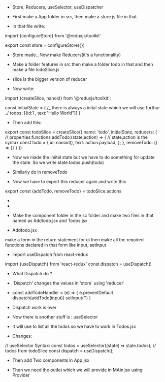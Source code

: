 - Store, Reducers, useSelector, useDispatcher

- First make a App folder in src, then make a store.js file in that.

- In that file write:

import {configureStore} from '@reduxjs/toolkit'

export const store = configureStore({})

- Store made...Now make Reducers(it's a functionality)

- Make a folder features in src then make a folder todo in that and then make a file todoSlice.js

- slice is the bigger version of reducer

- Now write:

import {createSlice, nanoid} from '@reduxjs/toolkit';

const initialState = { /_ there is always a inital state which we will use furthur _/
todos: [{id:1 , text:"Hello World"}]
}

- Then add this:

export const todoSlice = createSlice({
name: 'todo',
initialState,
reducers: {
// properties:functions
addTodo:(state,action) => { // state,action is the syntax
const todo = {
id: nanoid(),
text: action.payload,
};
},
removeTodo: () => {}
}
})

- Now we made the iniital state but we have to do something for update the state. So we write
  state.todos.push(todo)

- Similarly do in removeTodo

- Now we have to export this reducer again and write this

export const {addTodo, removeTodo} = todoSlice.actions

-
-

- Make the component folder in the sc folder and make two files in that
  named as Addtodo.jsx and Todos.jsx

- Addtodo.jsx

make a form in the return statement for ui
then make all the required functions declared in that form like input, setInput

- import useDispatch from react-redux

import {useDispatch} from 'react-redux'
const dispatch = useDispatch()

- What Dispatch do ?

- 'Dispatch' changes the values in 'store' using 'reducer'

- const addTodoHandler = (e) => {
  e.preventDefault
  dispatch(addTodo(input))
  setInput('')
  }

- Dispatch work is over

- Now there is another stuff is : useSelector

- It will use to list all the todos so we have to work in Todos.jsx

- Changes:

// useSelector Syntax:
const todos = useSelector((state) => state.todos); // todos from todoSlice
const dispatch = useDispatch();

<!-- <div>Todos</div>
      <ul className="list-none">
        {todos.map((todo) => (
          <li
            className="mt-4 flex justify-between items-center bg-zinc-800 px-4 py-2 rounded"
            key={todo.id}
          >
            <div className="text-white">{todo.text}</div>
            <button
              onClick={() => dispatch(removeTodo(todo.id))}
              className="text-white bg-red-500 border-0 py-1 px-4 focus:outline-none hover:bg-red-600 rounded text-md"
            > -->

- Then add Two components in App.jsx

- Then we need the outlet which we will provide in MAin.jsx using Provider
